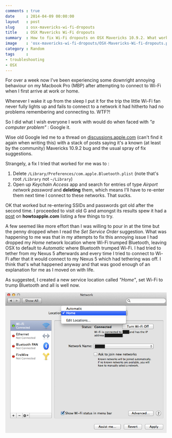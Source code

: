 ```yaml
---
comments : true
date     : 2014-04-09 00:00:00
layout   : post
slug     : osx-mavericks-wi-fi-dropouts
title    : OSX Mavericks Wi-Fi dropouts
summary  : How to fix Wi-Fi dropouts on OSX Mavericks 10.9.2. What worked for me at least.
image    : 'osx-mavericks-wi-fi-dropouts/OSX-Mavericks-Wi-fi-dropouts.png'
category : Random
tags     :
- troubleshooting
- OSX
---
```


For over a week now I've been experiencing some downright annoying behaviour on my Macbook Pro (MBP) after attempting to connect to Wi-Fi when I first arrive at work or home.

Whenever I wake it up from the sleep I put it for the trip the little Wi-Fi fan never fully lights up and fails to connect to a network it had hitherto had no problems remembering and connecting to. WTF?!

So I did what I wish everyone I work with would do when faced with *"a computer problem"* : Google it.

Wise old Google led me to a thread on [discussions.apple.com][1] (can't find it again when writing this) with a stack of posts saying it's a known (at least by the community) Mavericks 10.9.2 bug and the usual spray of fix suggestions.

Strangely, a fix I tried that worked for me was to :

1. Delete `/Library/Preferences/com.apple.Bluetooth.plist` (note that's root `/Library` not `~/Library`)
1. Open up *Keychain Access* app and search for entries of type *Airport network password* and **deleting** them, which means I'll have to re-enter them next time I connect to these networks. That sucks.

OK that worked but re-entering SSIDs and passwords got old after the second time. I proceeded to visit old G  and amongst its results spew it had a [post][2] on **howtoapple.com** listing a few things to try.

A few seemed like more effort than I was willing to pour in at the time but the penny dropped when I read the *Set Service Order* suggestion. What was happening to me was that in my attempts to fix this annoying issue I had dropped my *Home* network location where Wi-Fi trumped Bluetooth, leaving OSX to default to *Automatic* where Bluetooth trumped Wi-Fi. I had tried to tether from my Nexus 5 afterwards and every time I tried to connect to Wi-Fi after that it would connect to my Nexus 5 which had tethering was off. I think that's what happened anyway and that was good enough of an explanation for me as I moved on with life.

As suggested, I created a new service location called *"Home"*, set Wi-Fi to trump Bluetooth and all is well now.

![Fix for OSX Mavericks Wi-Fi dropouts](/img/posts/osx-mavericks-wi-fi-dropouts/OSX-Mavericks-Wi-fi-dropouts.png "Fix for OSX Mavericks Wi-Fi dropouts")

[1]:https://discussions.apple.com/message/24264798#24264798
[2]:http://howtoapple.com/mavericks-wifi-issues-fix/
